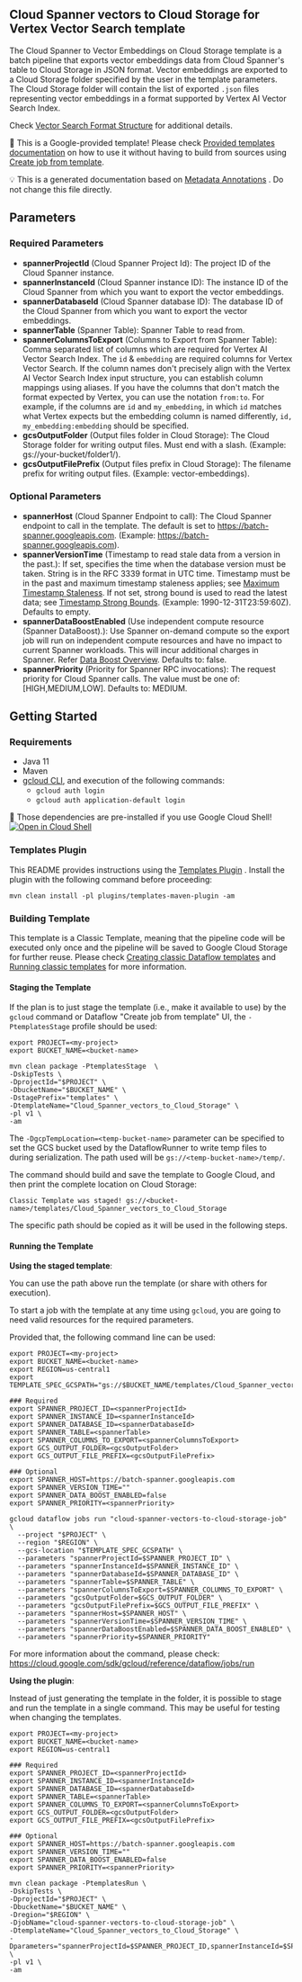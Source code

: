 
Cloud Spanner vectors to Cloud Storage for Vertex Vector Search template
---
The Cloud Spanner to Vector Embeddings on Cloud Storage template is a batch
pipeline that exports vector embeddings data from Cloud Spanner's table to Cloud
Storage in JSON format. Vector embeddings are exported to a Cloud Storage folder
specified by the user in the template parameters. The Cloud Storage folder will
contain the list of exported `.json` files representing vector embeddings in a
format supported by Vertex AI Vector Search Index.

Check <a
href="https://cloud.google.com/vertex-ai/docs/vector-search/setup/format-structure#json">Vector
Search Format Structure</a> for additional details.


:memo: This is a Google-provided template! Please
check [Provided templates documentation](https://cloud.google.com/dataflow/docs/guides/templates/provided-templates/cloud-spanner-to-vertex-vector-search)
on how to use it without having to build from sources using [Create job from template](https://console.cloud.google.com/dataflow/createjob?template=Cloud_Spanner_vectors_to_Cloud_Storage).

:bulb: This is a generated documentation based
on [Metadata Annotations](https://github.com/GoogleCloudPlatform/DataflowTemplates#metadata-annotations)
. Do not change this file directly.

## Parameters

### Required Parameters

* **spannerProjectId** (Cloud Spanner Project Id): The project ID of the Cloud Spanner instance.
* **spannerInstanceId** (Cloud Spanner instance ID): The instance ID of the Cloud Spanner from which you want to export the vector embeddings.
* **spannerDatabaseId** (Cloud Spanner database ID): The database ID of the Cloud Spanner from which you want to export the vector embeddings.
* **spannerTable** (Spanner Table): Spanner Table to read from.
* **spannerColumnsToExport** (Columns to Export from Spanner Table): Comma separated list of columns which are required for Vertex AI Vector Search Index. The `id` & `embedding` are required columns for Vertex Vector Search. If the column names don't precisely align with the Vertex AI Vector Search Index input structure, you can establish column mappings using aliases. If you have the columns that don't match the format expected by Vertex, you can use the notation `from:to`. For example, if the columns are `id` and `my_embedding`, in which `id` matches what Vertex expects but the embedding column is named differently, `id, my_embedding:embedding` should be specified.
* **gcsOutputFolder** (Output files folder in Cloud Storage): The Cloud Storage folder for writing output files. Must end with a slash. (Example: gs://your-bucket/folder1/).
* **gcsOutputFilePrefix** (Output files prefix in Cloud Storage): The filename prefix for writing output files. (Example: vector-embeddings).

### Optional Parameters

* **spannerHost** (Cloud Spanner Endpoint to call): The Cloud Spanner endpoint to call in the template. The default is set to https://batch-spanner.googleapis.com. (Example: https://batch-spanner.googleapis.com).
* **spannerVersionTime** (Timestamp to read stale data from a version in the past.): If set, specifies the time when the database version must be taken. String is in the RFC 3339 format in UTC time.  Timestamp must be in the past and maximum timestamp staleness applies; see <a href="https://cloud.google.com/spanner/docs/timestamp-bounds#maximum_timestamp_staleness">Maximum Timestamp Staleness</a>. If not set, strong bound is used to read the latest data; see <a href="https://cloud.google.com/spanner/docs/timestamp-bounds#strong">Timestamp Strong Bounds</a>. (Example: 1990-12-31T23:59:60Z). Defaults to empty.
* **spannerDataBoostEnabled** (Use independent compute resource (Spanner DataBoost).): Use Spanner on-demand compute so the export job will run on independent compute resources and have no impact to current Spanner workloads. This will incur additional charges in Spanner. Refer <a href=" https://cloud.google.com/spanner/docs/databoost/databoost-overview">Data Boost Overview</a>. Defaults to: false.
* **spannerPriority** (Priority for Spanner RPC invocations): The request priority for Cloud Spanner calls. The value must be one of: [HIGH,MEDIUM,LOW]. Defaults to: MEDIUM.



## Getting Started

### Requirements

* Java 11
* Maven
* [gcloud CLI](https://cloud.google.com/sdk/gcloud), and execution of the
  following commands:
  * `gcloud auth login`
  * `gcloud auth application-default login`

:star2: Those dependencies are pre-installed if you use Google Cloud Shell!
[![Open in Cloud Shell](http://gstatic.com/cloudssh/images/open-btn.svg)](https://console.cloud.google.com/cloudshell/editor?cloudshell_git_repo=https%3A%2F%2Fgithub.com%2FGoogleCloudPlatform%2FDataflowTemplates.git&cloudshell_open_in_editor=v1/src/main/java/com/google/cloud/teleport/templates/SpannerVectorEmbeddingExport.java)

### Templates Plugin

This README provides instructions using
the [Templates Plugin](https://github.com/GoogleCloudPlatform/DataflowTemplates#templates-plugin)
. Install the plugin with the following command before proceeding:

```shell
mvn clean install -pl plugins/templates-maven-plugin -am
```

### Building Template

This template is a Classic Template, meaning that the pipeline code will be
executed only once and the pipeline will be saved to Google Cloud Storage for
further reuse. Please check [Creating classic Dataflow templates](https://cloud.google.com/dataflow/docs/guides/templates/creating-templates)
and [Running classic templates](https://cloud.google.com/dataflow/docs/guides/templates/running-templates)
for more information.

#### Staging the Template

If the plan is to just stage the template (i.e., make it available to use) by
the `gcloud` command or Dataflow "Create job from template" UI,
the `-PtemplatesStage` profile should be used:

```shell
export PROJECT=<my-project>
export BUCKET_NAME=<bucket-name>

mvn clean package -PtemplatesStage  \
-DskipTests \
-DprojectId="$PROJECT" \
-DbucketName="$BUCKET_NAME" \
-DstagePrefix="templates" \
-DtemplateName="Cloud_Spanner_vectors_to_Cloud_Storage" \
-pl v1 \
-am
```

The `-DgcpTempLocation=<temp-bucket-name>` parameter can be specified to set the GCS bucket used by the DataflowRunner to write
temp files to during serialization. The path used will be `gs://<temp-bucket-name>/temp/`.

The command should build and save the template to Google Cloud, and then print
the complete location on Cloud Storage:

```
Classic Template was staged! gs://<bucket-name>/templates/Cloud_Spanner_vectors_to_Cloud_Storage
```

The specific path should be copied as it will be used in the following steps.

#### Running the Template

**Using the staged template**:

You can use the path above run the template (or share with others for execution).

To start a job with the template at any time using `gcloud`, you are going to
need valid resources for the required parameters.

Provided that, the following command line can be used:

```shell
export PROJECT=<my-project>
export BUCKET_NAME=<bucket-name>
export REGION=us-central1
export TEMPLATE_SPEC_GCSPATH="gs://$BUCKET_NAME/templates/Cloud_Spanner_vectors_to_Cloud_Storage"

### Required
export SPANNER_PROJECT_ID=<spannerProjectId>
export SPANNER_INSTANCE_ID=<spannerInstanceId>
export SPANNER_DATABASE_ID=<spannerDatabaseId>
export SPANNER_TABLE=<spannerTable>
export SPANNER_COLUMNS_TO_EXPORT=<spannerColumnsToExport>
export GCS_OUTPUT_FOLDER=<gcsOutputFolder>
export GCS_OUTPUT_FILE_PREFIX=<gcsOutputFilePrefix>

### Optional
export SPANNER_HOST=https://batch-spanner.googleapis.com
export SPANNER_VERSION_TIME=""
export SPANNER_DATA_BOOST_ENABLED=false
export SPANNER_PRIORITY=<spannerPriority>

gcloud dataflow jobs run "cloud-spanner-vectors-to-cloud-storage-job" \
  --project "$PROJECT" \
  --region "$REGION" \
  --gcs-location "$TEMPLATE_SPEC_GCSPATH" \
  --parameters "spannerProjectId=$SPANNER_PROJECT_ID" \
  --parameters "spannerInstanceId=$SPANNER_INSTANCE_ID" \
  --parameters "spannerDatabaseId=$SPANNER_DATABASE_ID" \
  --parameters "spannerTable=$SPANNER_TABLE" \
  --parameters "spannerColumnsToExport=$SPANNER_COLUMNS_TO_EXPORT" \
  --parameters "gcsOutputFolder=$GCS_OUTPUT_FOLDER" \
  --parameters "gcsOutputFilePrefix=$GCS_OUTPUT_FILE_PREFIX" \
  --parameters "spannerHost=$SPANNER_HOST" \
  --parameters "spannerVersionTime=$SPANNER_VERSION_TIME" \
  --parameters "spannerDataBoostEnabled=$SPANNER_DATA_BOOST_ENABLED" \
  --parameters "spannerPriority=$SPANNER_PRIORITY"
```

For more information about the command, please check:
https://cloud.google.com/sdk/gcloud/reference/dataflow/jobs/run


**Using the plugin**:

Instead of just generating the template in the folder, it is possible to stage
and run the template in a single command. This may be useful for testing when
changing the templates.

```shell
export PROJECT=<my-project>
export BUCKET_NAME=<bucket-name>
export REGION=us-central1

### Required
export SPANNER_PROJECT_ID=<spannerProjectId>
export SPANNER_INSTANCE_ID=<spannerInstanceId>
export SPANNER_DATABASE_ID=<spannerDatabaseId>
export SPANNER_TABLE=<spannerTable>
export SPANNER_COLUMNS_TO_EXPORT=<spannerColumnsToExport>
export GCS_OUTPUT_FOLDER=<gcsOutputFolder>
export GCS_OUTPUT_FILE_PREFIX=<gcsOutputFilePrefix>

### Optional
export SPANNER_HOST=https://batch-spanner.googleapis.com
export SPANNER_VERSION_TIME=""
export SPANNER_DATA_BOOST_ENABLED=false
export SPANNER_PRIORITY=<spannerPriority>

mvn clean package -PtemplatesRun \
-DskipTests \
-DprojectId="$PROJECT" \
-DbucketName="$BUCKET_NAME" \
-Dregion="$REGION" \
-DjobName="cloud-spanner-vectors-to-cloud-storage-job" \
-DtemplateName="Cloud_Spanner_vectors_to_Cloud_Storage" \
-Dparameters="spannerProjectId=$SPANNER_PROJECT_ID,spannerInstanceId=$SPANNER_INSTANCE_ID,spannerDatabaseId=$SPANNER_DATABASE_ID,spannerTable=$SPANNER_TABLE,spannerColumnsToExport=$SPANNER_COLUMNS_TO_EXPORT,gcsOutputFolder=$GCS_OUTPUT_FOLDER,gcsOutputFilePrefix=$GCS_OUTPUT_FILE_PREFIX,spannerHost=$SPANNER_HOST,spannerVersionTime=$SPANNER_VERSION_TIME,spannerDataBoostEnabled=$SPANNER_DATA_BOOST_ENABLED,spannerPriority=$SPANNER_PRIORITY" \
-pl v1 \
-am
```
